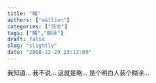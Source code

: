 ```yaml
---
title: "略"
authors: ["eallion"]
categories: ["日志"]
tags: ["略","糊涂"]
draft: false
slug: "slightly"
date: "2008-12-29 23:12:00"
---
```


我知道...
我不说...
这就是略...
是个明白人装个糊涂...
